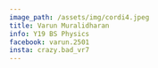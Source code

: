 ```yaml
---
image_path: /assets/img/cordi4.jpeg
title: Varun Muralidharan
info: Y19 BS Physics
facebook: varun.2501
insta: crazy.bad_vr7
---
```

